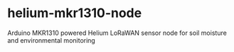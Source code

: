 # helium-mkr1310-node
Arduino MKR1310 powered Helium LoRaWAN sensor node for soil moisture and environmental monitoring
